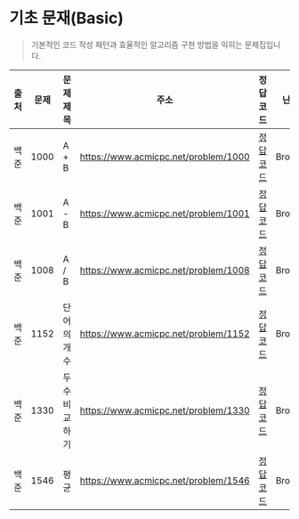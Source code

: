# 기초 문재(Basic)

> 기본적인 코드 작성 패턴과 효율적인 알고리즘 구현 방법을 익히는 문제집입니다.

| 출처 | 문제 | 문제 제목      | 주소                                 | 정답 코드                   | 난이도   | 정답 여부 |
| ---- | ---- | -------------- | ------------------------------------ | --------------------------- | -------- | --------- |
| 백준 | 1000 | A + B          | https://www.acmicpc.net/problem/1000 | [정답 코드](./0x01/1000.js) | Bronze.5 | ✅        |
| 백준 | 1001 | A - B          | https://www.acmicpc.net/problem/1001 | [정답 코드](./0x01/1001.js) | Bronze.5 | ✅        |
| 백준 | 1008 | A / B          | https://www.acmicpc.net/problem/1008 | [정답 코드](./0x01/1008.js) | Bronze.5 | ✅        |
| 백준 | 1152 | 단어의 개수    | https://www.acmicpc.net/problem/1152 | [정답 코드](./0x01/1152.js) | Bronze.2 | ✅        |
| 백준 | 1330 | 두 수 비교하기 | https://www.acmicpc.net/problem/1330 | [정답 코드](./0x01/1330.js) | Bronze.5 | ✅        |
| 백준 | 1546 | 평균           | https://www.acmicpc.net/problem/1546 | [정답 코드](./0x01/1546.js) | Bronze.5 | ✅        |
